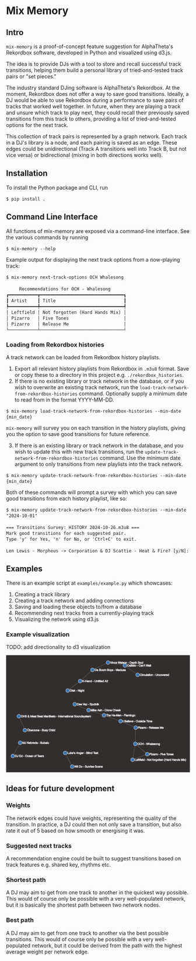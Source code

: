 # Mix Memory

## Intro

`mix-memory` is a proof-of-concept feature suggestion for AlphaTheta's Rekordbox software, 
developed in Python and visualized using d3.js.

The idea is to provide DJs with a tool to store and recall successful track transitions, 
helping them build a personal library of tried-and-tested track pairs or "set pieces."

The industry standard DJing software is AlphaTheta's Rekordbox. At the moment, Rekordbox
does not offer a way to save good transitions. Ideally, a DJ would be able
to use Rekordbox during a performance to save pairs of tracks that worked well together. 
In future, when they are playing a track and unsure which track to play next, they 
could recall their previously saved transitions from this track to others, providing a 
list of tried-and-tested options for the next track.

This collection of track pairs is represented by a graph network. Each track in a DJ's
library is a node, and each pairing is saved as an edge. These edges could be 
unidirectional (Track A transitions well into Track B, but not vice versa) or 
bidirectional (mixing in both directions works well).

## Installation

To install the Python package and CLI, run

``` console
$ pip install .
```

## Command Line Interface

All functions of mix-memory are exposed via a command-line interface. See the various
commands by running

``` console
$ mix-memory --help
```

Example output for displaying the next track options from a now-playing
track:

``` console
$ mix-memory next-track-options OCH Whalesong

     Recommendations for OCH - Whalesong      
┏━━━━━━━━━━━┳━━━━━━━━━━━━━━━━━━━━━━━━━━━━━━━━┓
┃ Artist    ┃ Title                          ┃
┡━━━━━━━━━━━╇━━━━━━━━━━━━━━━━━━━━━━━━━━━━━━━━┩
│ Leftfield │ Not forgotten (Hard Hands Mix) │
│ Pizarro   │ Five Tones                     │
│ Pizarro   │ Release Me                     │
└───────────┴────────────────────────────────┘                        
```

### Loading from Rekordbox histories

A track network can be loaded from Rekordbox history playlists.

1. Export all relevant history playlists from Rekordbox in `.m3u8` format. Save or copy
these to a directory in this project e.g. `./rekordbox_histories`.
2. If there is no existing library or track network in the database, or if you wish to 
overwrite an existing track network, run the `load-track-network-from-rekordbox-histories`
command. Optionally supply a minimum date to read from in the format YYYY-MM-DD.

```console
$ mix-memory load-track-network-from-rekordbox-histories --min-date {min_date}
```

`mix-memory` will survey you on each transition in the history playlists, giving you the
option to save good transitions for future reference.

3. If there is an existing library or track network in the database, and you wish to
update this with new track transitions, run the `update-track-network-from-rekordbox-histories` 
command. Use the minimum date argument to only transitions from new playlists into the
track network.

``` console
$ mix-memory update-track-network-from-rekordbox-histories --min-date {min_date}
```

Both of these commands will prompt a survey with which you can save good transitions
from each history playlist, like so:

```
$ mix-memory update-track-network-from-rekordbox-histories --min-date "2024-10-01"

=== Transitions Survey: HISTORY 2024-10-26.m3u8 ===
Mark good transitions for each suggested pair.
Type 'y' for Yes, 'n' for No, or 'Ctrl+C' to exit.

Len Lewis - Morpheus -> Corporation & DJ Scattie - Heat & Fire? [y/N]: 
```

## Examples

There is an example script at `examples/example.py` which showcases:
1. Creating a track library
1. Creating a track network and adding connections
1. Saving and loading these objects to/from a database
1. Recommending next tracks from a currently-playing track
1. Visualizing the network using d3.js

### Example visualization

TODO: add directionality to d3 visualization

![track network](./examples/track_network.png)

## Ideas for future development

### Weights

The network edges could have weights, representing the quality of the transition. In
practice, a DJ could then not only save a transition, but also rate it out of 5 based on
how smooth or energising it was.

### Suggested next tracks

A recommendation engine could be built to suggest transitions based on track features
e.g. shared key, rhythms etc.

### Shortest path

A DJ may aim to get from one track to another in the quickest way possible. This would
of course only be possible with a very well-populated network, but it is basically
the shortest path between two network nodes.

### Best path

A DJ may aim to get from one track to another via the best possible transitions. This 
would of course only be possible with a very well-populated network, but it could be
derived from the path with the highest average weight per network edge.
